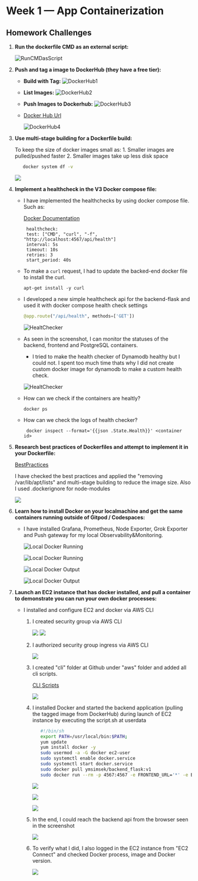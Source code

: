 # Week 1 — App Containerization

##  Homework Challenges
   1. **Run the dockerfile CMD as an external script:**
       
         ![RunCMDasScript](assets/week-1-Murat-RunCMDasScript.png)

   2. **Push and tag a image to DockerHub (they have a free tier):**
   
         - **Build with Tag:**
         ![DockerHub1](assets/week-1-Murat-Push1.png)
         
         - **List Images:**
         ![DockerHub2](assets/week-1-Murat-Push2.png)
         
         - **Push Images to Dockerhub:**
         ![DockerHub3](assets/week-1-Murat-Push3.png)
         
         - [Docker Hub Url](https://hub.docker.com/repository/docker/ymsimsek/backend_flask/general)
         
            ![DockerHub4](assets/week-1-Murat-Push4.png) 
         
   3. **Use multi-stage building for a Dockerfile build:**
         
         To keep the size of docker images small as:
             1. Smaller images are pulled/pushed faster
             2. Smaller images take up less disk space         
         ```bash
            docker system df -v
         ```
         ![](assets/)

   4. **Implement a healthcheck in the V3 Docker compose file:**
                  
         - I have implemented the healthchecks by using docker compose file. Such as:
         
            [Docker Documentation](https://docs.docker.com/compose/compose-file/compose-file-v3/)
            ```shell
             healthcheck:
             test: ["CMD", "curl", "-f", "http://localhost:4567/api/health"]
             interval: 5s
             timeout: 10s
             retries: 3
             start_period: 40s
            ```
         - To make a `curl` request, I had to update the backed-end docker file to install the curl. 
             ```shell
             apt-get install -y curl
             ```
         - I developed a new simple healthcheck api for the backend-flask and used it with docker compose health check settings
              ```python
              @app.route("/api/health", methods=['GET'])
              ```
              ![HealtChecker](assets/week-1-Murat-NewHealthCheckApi.png)

         - As seen in the screenshot, I can monitor the statuses of the backend, frontend and PostgreSQL containers.
             
              - I tried to make the health checker of Dynamodb healthy but I could not. I spent too much time thats why I did not create custom docker image for dynamodb to make a custom health check.
              
              ![HealtChecker](assets/week-1-Murat-DockerHealthCheckResult.png)
                 
         - How can we check if the containers are healtly?
            ```
            docker ps
            ```
         - How can we check the logs of health checker?
           ```
            docker inspect --format='{{json .State.Health}}' <container id>
            ```
         
   5. **Research best practices of Dockerfiles and attempt to implement it in your Dockerfile:**
         
         [BestPractices](https://docs.docker.com/develop/develop-images/dockerfile_best-practices/)
         
         I have checked the best practices and applied the "removing /var/lib/apt/lists" and multi-stage building to reduce the image size.
         Also I used .dockerignore for node-modules

         ![](assets/)

   6. **Learn how to install Docker on your localmachine and get the same containers running outside of Gitpod / Codespaces:**
         
         - I have installed Grafana, Prometheus, Node Exporter, Grok Exporter and Push gateway for my local Observability&Monitoring.

           ![Local Docker Running](assets/week-1-Murat-LocalDocker.png)
           
           ![Local Docker Running](assets/week-1-Murat-LocalDocker4.png)
         
           ![Local Docker Output](assets/week-1-Murat-LocalDocker3.png)
         
           ![Local Docker Output](assets/week-1-Murat-LocalDocker2.png)
   
   7. **Launch an EC2 instance that has docker installed, and pull a container to demonstrate you can run your own docker processes:**
         
         - I installed and configure EC2 and docker via AWS CLI
            1. I created security group via AWS CLI
   
               ![](assets/week-1-Murat-LaunchEc2Docker1.png)
               ![](assets/week-1-Murat-LaunchEc2Docker2.png)

            2. I authorized security group ingress via AWS CLI

               ![](assets/week-1-Murat-LaunchEc2Docker3.png)

            3. I created "cli" folder at Github under "aws" folder and added all cli scripts.
            
               [CLI Scripts](https://github.com/ymuratsimsek/aws-bootcamp-cruddur-2023/tree/main/aws/cli)

               ![](assets/week-1-Murat-LaunchEc2Docker9.png)
            
            4. I installed Docker and started the backend application (pulling the tagged image from DockerHub) during launch of EC2 instance by executing the script.sh at userdata               
                ```bash
                   #!/bin/sh
                   export PATH=/usr/local/bin:$PATH;
                   yum update
                   yum install docker -y
                   sudo usermod -a -G docker ec2-user
                   sudo systemctl enable docker.service
                   sudo systemctl start docker.service
                   sudo docker pull ymsimsek/backend_flask:v1
                   sudo docker run --rm -p 4567:4567 -e FRONTEND_URL='*' -e BACKEND_URL='*' -d ymsimsek/backend_flask:v1
                ```

               ![](assets/week-1-Murat-LaunchEc2Docker4.png)
               
               ![](assets/week-1-Murat-LaunchEc2Docker5.png)

               ![](assets/week-1-Murat-LaunchEc2Docker6.png)
               
            5. In the end, I could reach the backend api from the browser seen in the screenshot
            
               ![](assets/week-1-Murat-LaunchEc2Docker7.png)
               
            6. To verify what I did, I also logged in the EC2 instance from "EC2 Connect" and checked Docker process, image and Docker version.

               ![](assets/week-1-Murat-LaunchEc2Docker8.png)


